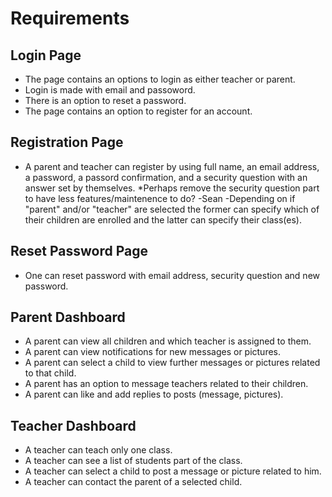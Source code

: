 ﻿# Requirements
## Login Page
- The page contains an options to login as either teacher or parent.
- Login is made with email and passoword.
- There is an option to reset a password.
- The page contains an option to register for an account.

## Registration Page
- A parent and teacher can register by using full name, an email address, a password, a passord confirmation, and a security question with an answer set by themselves.
	*Perhaps remove the security question part to have less features/maintenence to do? -Sean
-Depending on if "parent" and/or "teacher" are selected the former can specify which of their children are enrolled and the latter can specify their class(es).

## Reset Password Page
- One can reset password with email address, security question and new password.

## Parent Dashboard
- A parent can view all children and which teacher is assigned to them. 
- A parent can view notifications for new messages or pictures.
- A parent can select a child to view further messages or pictures related to that child.
- A parent has an option to message teachers related to their children.
- A parent can like and add replies to posts (message, pictures).

## Teacher Dashboard
- A teacher can teach only one class.
- A teacher can see a list of students part of the class.
- A teacher can select a child to post a message or picture related to him.
- A teacher can contact the parent of a selected child.
